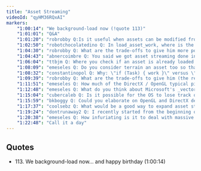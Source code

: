 ```yaml
---
title: "Asset Streaming"
videoId: "qyHM36RQxAI"
markers:
    "1:00:14": "We background-load now (!quote 113)"
    "1:01:01": "Q&A"
    "1:01:20": "robrobby Q:Is it useful when assets can be modified from outside (file on disk overwrite, maybe even in memory) and still work in-game? Is it now supported after an asset is loaded, as I could not see any callback to check if a file is modified, as your glazing speed refactoring was way too fast for me?"
    "1:02:50": "robotchocolatedino Q: In load_asset_work, where is the memory for the filenames stored?"
    "1:04:30": "robrobby Q: What are the trade-offs to give him more power forcing render pushes out of the rendering queue order?"
    "1:04:43": "abnercoimbre Q: You said we got asset streaming done in an hour, but do we need to do multiple passes on it? If so, why?"
    "1:06:04": "ttbjm Q: Where you check if an asset is already loaded or not, if an asset would take a very long time to load, would it check if it's loaded again to try to load the asset again? Not sure if that makes sense"
    "1:08:09": "emeseles Q: Do you consider terrain an asset too so that it can stream?"
    "1:08:32": "constantinopol Q: Why: \"if (Task) { work }\" versus \"if (!Task) return; work\"?"
    "1:09:39": "robrobby Q: What are the trade-offs to give him (the rendering queue) more power forcing render pushes out of the rendering queue order when it is multi-threaded so the rendering can be controlled more fine-tuned? You where thinking about that in the stream"
    "1:11:51": "emeseles Q: How much of the DirectX / OpenGL typical pipeline are you pre-emptively designing in to your code now?"
    "1:12:48": "emeseles Q: What do you think about Microsoft's _vectorcall as a calling convention for speed?"
    "1:15:04": "cubercaleb Q: Is it possible for the OS to lose track of memory that you ask for?"
    "1:15:59": "bkboggy Q: Could you elaborate on OpenGL and DirectX death?"
    "1:17:37": "coolsebz Q: What would be a good way to expand asset streaming to support increasing level of details? (What I'm thinking of is loading a smaller version of the asset first and then the bigger size resources)"
    "1:19:24": "dontrunaway2 Q: I recently started from the beginning of the series (on 13 atm). Do you suggest watching all of the Q&As or just going episode -> episode?"
    "1:20:38": "emeseles Q: How infuriating is it to deal with massive asset pipelines dealing with dozens of pieces of software on a large AAA project?"
    "1:22:48": "Call it a day"
---
```


## Quotes

* 113\. We background-load now... and happy birthday (1:00:14)
